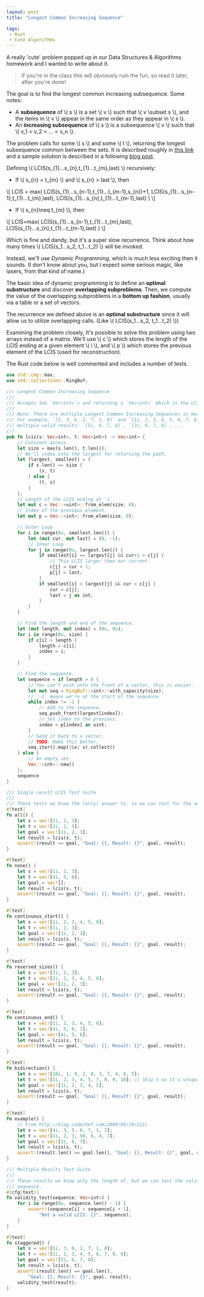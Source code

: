 ```yaml
---
layout: post
title: "Longest Common Increasing Sequence"

tags:
 - Rust
 - Cute Algorithms
---
```


A really 'cute' problem popped up in our Data Structures & Algorithms homework and I wanted to write about it.

> If you're in the class this will obviously ruin the fun, so read it later, after you're done!

The goal is to find the longest common increasing subsequence. Some notes:

* A **subsequence** of \\( s \\) is a set \\( v \\) such that  \\( v \subset s \\), and the items in \\( v \\) appear in the same order as they appear in \\( s \\).
* An **increasing subsequence** of \\( s \\) is a subsequence \\( v \\) such that \\( v\_1 < v\_2 < ... < v\_n \\).

The problem calls for some \\( s \\) and some \\( t \\), returning the longest subsequence common between the sets. It is described roughly in [this link](http://www.codechef.com/problems/C5/) and a sample solution is described in a following [blog post](http://blog.codechef.com/2009/05/19/211/).

Defining \\( LCIS(s\_{1}...s\_{n},t\_{1}...t\_{m},last) \\) recursively:

* If \\( s\_{n} = t\_{m} \\) and \\( s\_{n} > last \\), then

\\[
LCIS = max(
    LCIS(s\_{1}...s\_{n-1},t\_{1}...t\_{m-1},s\_{n})+1,
    LCIS(s\_{1}...s\_{n-1},t\_{1}...t\_{m},last),
    LCIS(s\_{1}...s\_{n},t_{1}...t\_{m-1},last)
)
\\]


* If \\( s\_{n}\neq t\_{m} \\), then

\\[
LCIS=max(
    LCIS(s\_{1}...s\_{n-1},t\_{1}...t\_{m},last),
    LCIS(s\_{1}...s\_{n},t\_{1}...t\_{m-1},last)
)
\\]

Which is fine and dandy, but it's a super slow recurrence. Think about how many times \\( LCIS(s\_1...s\_2, t\_1...t\_2) \\) will be invoked.

Instead, we'll use *Dynamic Programming*, which is much less exciting then it sounds. (I don't know about you, but I expect some serious magic, like lasers, from that kind of name.)

The basic idea of dynamic programming is to define an **optimal substructure** and discover **overlapping subproblems**. Then, we compute the value of the overlapping subproblems in a **bottom up fashion**, usually via a table or a set of vectors.

The recurrence we defined above is an **optimal substructure** since it will allow us to utilize overlapping calls. (Like \\( LCIS(s\_1...s\_2, t\_1...t\_2) \\))

Examining the problem closely, It's possible to solve this problem using two arrays instead of a matrix. We'll use \\( c \\) which stores the length of the LCIS ending at a given element \\( i \\), and \\( p \\) which stores the previous element of the LCIS (used for reconstruction).

The Rust code below is well commented and includes a number of tests.

```rust
use std::cmp::max;
use std::collections::RingBuf;

/// Longest Common Increasing Sequence
///
/// Accepts two `Vec<int>`s and returning a `Vec<int>` Which is the LCIS.
///
/// Note: There are multiple Longest Common Increasing Sequences in most inputs.
/// For example, `[5, 3, 6, 2, 7, 1, 8]` and `[1i, 2, 3, 4, 5, 6, 7, 8, 9]` have
/// multiple valid results: `[5i, 6, 7, 8]`, `[3i, 6, 7, 8]`, ...
///
pub fn lcis(s: Vec<int>, t: Vec<int>) -> Vec<int> {
    // Convient access.
    let size = max(s.len(), t.len());
    // We'll index into the largest for returning the path.
    let (largest, smallest) = {
        if s.len() == size {
            (s, t)
        } else {
            (t, s)
        }
    };
    // Length of the LCIS ending at `i`
    let mut c = Vec::<uint>::from_elem(size, 0);
    // Index of the previous element.
    let mut p = Vec::<int>::from_elem(size, 0);

    // Outer Loop
    for i in range(0u, smallest.len()) {
        let (mut cur, mut last) = (0, -1);
        // Inner Loop
        for j in range(0u, largest.len()) {
            if smallest[i] == largest[j] && cur+1 > c[j] {
                // This LCIS larger then our current.
                c[j] = cur + 1;
                p[j] = last;
            }
            if smallest[i] > largest[j] && cur < c[j] {
                cur = c[j];
                last = j as int;
            }
        }
    }

    // Find the length and end of the sequence.
    let (mut length, mut index) = (0u, 0u);
    for i in range(0u, size) {
        if c[i] > length {
            length = c[i];
            index = i;
        }
    }

    // Find the sequence.
    let sequence = if length > 0 {
        // You can't push onto the front of a vector, this is easier.
        let mut seq = RingBuf::<int>::with_capacity(size);
        // `-1` means we're at the start of the sequence.
        while index != -1 {
            // Add to the sequence.
            seq.push_front(largest[index]);
            // Set index to the previous.
            index = p[index] as uint;
        }
        // Send it back to a vector.
        // TODO: Make this better.
        seq.iter().map(|&x| x).collect()
    } else {
        // An empty set.
        Vec::<int>::new()
    };
    sequence
}

/// Single result LCIS Test Suite
///
/// These tests we know the (only) answer to, so we can test for the answer.
#[test]
fn all() {
    let s = vec![1i, 2, 3];
    let t = vec![1i, 2, 3];
    let goal = vec![1i, 2, 3];
    let result = lcis(s, t);
    assert!(result == goal, "Goal: {}, Result: {}", goal, result);
}

#[test]
fn none() {
    let s = vec![1i, 2, 3];
    let t = vec![4i, 5, 6];
    let goal = vec![];
    let result = lcis(s, t);
    assert!(result == goal, "Goal: {}, Result: {}", goal, result);
}

#[test]
fn continuous_start() {
    let s = vec![1i, 2, 3, 4, 5, 6];
    let t = vec![1i, 2, 3];
    let goal = vec![1i, 2, 3];
    let result = lcis(s, t);
    assert!(result == goal, "Goal: {}, Result: {}", goal, result);
}

#[test]
fn reversed_sizes() {
    let s = vec![1i, 2, 3];
    let t = vec![1i, 2, 3, 4, 5, 6];
    let goal = vec![1i, 2, 3];
    let result = lcis(s, t);
    assert!(result == goal, "Goal: {}, Result: {}", goal, result);
}

#[test]
fn continuous_end() {
    let s = vec![1i, 2, 3, 4, 5, 6];
    let t = vec![4i, 5, 6, 7];
    let goal = vec![4i, 5, 6];
    let result = lcis(s, t);
    assert!(result == goal, "Goal: {}, Result: {}", goal, result);
}

#[test]
fn bidirection() {
    let s = vec![10i, 1, 9, 2, 8, 3, 7, 4, 6, 5];
    let t = vec![1i, 2, 3, 4, 5, 7, 8, 9, 10]; // Skip 5 so it's unique
    let goal = vec![1i, 2, 3, 4, 5];
    let result = lcis(s, t);
    assert!(result == goal, "Goal: {}, Result: {}", goal, result);
}

#[test]
fn example() {
    // From http://blog.codechef.com/2009/05/19/211/
    let s = vec![4i, 3, 5, 6, 7, 1, 2];
    let t = vec![1i, 2, 3, 50, 6, 4, 7];
    let goal = vec![3i, 6, 7];
    let result = lcis(s, t);
    assert!(result.len() == goal.len(), "Goal: {}, Result: {}", goal, result);
}

/// Multiple Results Test Suite
///
/// These results we know only the length of, but we can test the validity the
/// sequence.
#[cfg(test)]
fn validity_test(sequence: Vec<int>) {
    for i in range(0u, sequence.len() - 1) {
        assert!(sequence[i] < sequence[i + 1],
            "Not a valid LCIS: {}", sequence);
    }
}

#[test]
fn staggered() {
    let s = vec![5i, 3, 6, 2, 7, 1, 8];
    let t = vec![1i, 2, 3, 4, 5, 6, 7, 8, 9];
    let goal = vec![5i, 6, 7, 8];
    let result = lcis(s, t);
    assert!(result.len() == goal.len(),
    	"Goal: {}, Result: {}", goal, result);
    validity_test(result);
}
```
